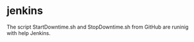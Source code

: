 # jenkins

The script StartDowntime.sh and StopDowntime.sh from GitHub are runinig with help Jenkins.
